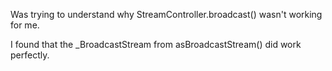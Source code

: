 Was trying to understand why StreamController<int>.broadcast() wasn't working for me.

I found that the _BroadcastStream from asBroadcastStream() did work perfectly.